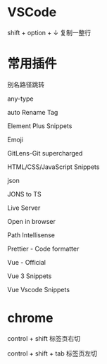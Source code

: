 # VSCode

shift + option + ↓ 复制一整行

# 常用插件

别名路径跳转

any-type

auto Rename Tag

Element Plus Snippets

Emoji

GitLens-Git supercharged

HTML/CSS/JavaScript Snippets

json

JONS to TS

Live Server

Open in browser

Path Intellisense

Prettier - Code formatter

Vue - Official

Vue 3 Snippets

Vue Vscode Snippets

# chrome

control + shift 标签页右切

control + shift + tab 标签页左切
